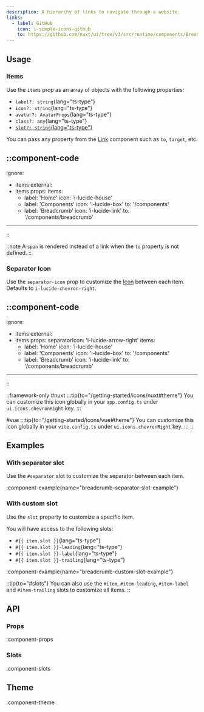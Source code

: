 ```yaml
---
description: A hierarchy of links to navigate through a website.
links:
  - label: GitHub
    icon: i-simple-icons-github
    to: https://github.com/nuxt/ui/tree/v3/src/runtime/components/Breadcrumb.vue
---
```


## Usage

### Items

Use the `items` prop as an array of objects with the following properties:

- `label?: string`{lang="ts-type"}
- `icon?: string`{lang="ts-type"}
- `avatar?: AvatarProps`{lang="ts-type"}
- `class?: any`{lang="ts-type"}
- [`slot?: string`{lang="ts-type"}](#with-custom-slot)

You can pass any property from the [Link](/components/link#props) component such as `to`, `target`, etc.

::component-code
---
ignore:
  - items
external:
  - items
props:
  items:
    - label: 'Home'
      icon: 'i-lucide-house'
    - label: 'Components'
      icon: 'i-lucide-box'
      to: '/components'
    - label: 'Breadcrumb'
      icon: 'i-lucide-link'
      to: '/components/breadcrumb'
---
::

::note
A `span` is rendered instead of a link when the `to` property is not defined.
::

### Separator Icon

Use the `separator-icon` prop to customize the [Icon](/components/icon) between each item. Defaults to `i-lucide-chevron-right`.

::component-code
---
ignore:
  - items
external:
  - items
props:
  separatorIcon: 'i-lucide-arrow-right'
  items:
    - label: 'Home'
      icon: 'i-lucide-house'
    - label: 'Components'
      icon: 'i-lucide-box'
      to: '/components'
    - label: 'Breadcrumb'
      icon: 'i-lucide-link'
      to: '/components/breadcrumb'
---
::

::framework-only
#nuxt
:::tip{to="/getting-started/icons/nuxt#theme"}
You can customize this icon globally in your `app.config.ts` under `ui.icons.chevronRight` key.
:::

#vue
:::tip{to="/getting-started/icons/vue#theme"}
You can customize this icon globally in your `vite.config.ts` under `ui.icons.chevronRight` key.
:::
::

## Examples

### With separator slot

Use the `#separator` slot to customize the separator between each item.

:component-example{name="breadcrumb-separator-slot-example"}

### With custom slot

Use the `slot` property to customize a specific item.

You will have access to the following slots:

- `#{{ item.slot }}`{lang="ts-type"}
- `#{{ item.slot }}-leading`{lang="ts-type"}
- `#{{ item.slot }}-label`{lang="ts-type"}
- `#{{ item.slot }}-trailing`{lang="ts-type"}

:component-example{name="breadcrumb-custom-slot-example"}

::tip{to="#slots"}
You can also use the `#item`, `#item-leading`, `#item-label` and `#item-trailing` slots to customize all items.
::

## API

### Props

:component-props

### Slots

:component-slots

## Theme

:component-theme
